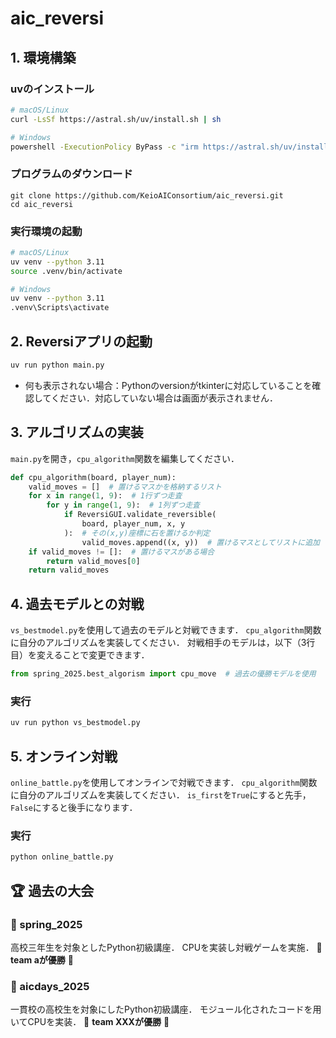 # aic_reversi

##  1. 環境構築
### uvのインストール
```sh
# macOS/Linux
curl -LsSf https://astral.sh/uv/install.sh | sh

# Windows
powershell -ExecutionPolicy ByPass -c "irm https://astral.sh/uv/install.ps1 | iex"
```

### プログラムのダウンロード
```
git clone https://github.com/KeioAIConsortium/aic_reversi.git
cd aic_reversi
```

### 実行環境の起動
```sh
# macOS/Linux
uv venv --python 3.11
source .venv/bin/activate

# Windows
uv venv --python 3.11
.venv\Scripts\activate

```

## 2. Reversiアプリの起動
```sh
uv run python main.py
```
- 何も表示されない場合：Pythonのversionがtkinterに対応していることを確認してください．対応していない場合は画面が表示されません．

## 3. アルゴリズムの実装
`main.py`を開き，`cpu_algorithm`関数を編集してください．
```python
def cpu_algorithm(board, player_num):
    valid_moves = []  # 置けるマスかを格納するリスト
    for x in range(1, 9):  # 1行ずつ走査
        for y in range(1, 9):  # 1列ずつ走査
            if ReversiGUI.validate_reversible(
                board, player_num, x, y
            ):  # その(x,y)座標に石を置けるか判定
                valid_moves.append((x, y))  # 置けるマスとしてリストに追加
    if valid_moves != []:  # 置けるマスがある場合
        return valid_moves[0]
    return valid_moves
``` 

## 4. 過去モデルとの対戦
`vs_bestmodel.py`を使用して過去のモデルと対戦できます．
`cpu_algorithm`関数に自分のアルゴリズムを実装してください．
対戦相手のモデルは，以下（3行目）を変えることで変更できます．
```python
from spring_2025.best_algorism import cpu_move  # 過去の優勝モデルを使用
```
### 実行
```sh
uv run python vs_bestmodel.py
```

## 5. オンライン対戦
`online_battle.py`を使用してオンラインで対戦できます．
`cpu_algorithm`関数に自分のアルゴリズムを実装してください．
`is_first`を`True`にすると先手，`False`にすると後手になります．
### 実行
```sh
python online_battle.py
```

## 🏆 過去の大会

### 🌸 spring_2025
高校三年生を対象としたPython初級講座．
CPUを実装し対戦ゲームを実施．
👏 **team aが優勝** 👏

### 🍧 aicdays_2025
一貫校の高校生を対象にしたPython初級講座．
モジュール化されたコードを用いてCPUを実装．
👏 **team XXXが優勝** 👏
